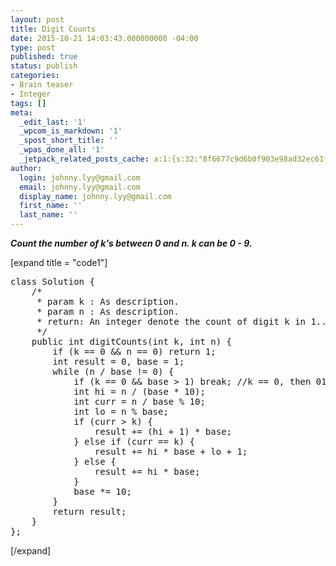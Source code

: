 ```yaml
---
layout: post
title: Digit Counts
date: 2015-10-21 14:03:43.000000000 -04:00
type: post
published: true
status: publish
categories:
- Brain teaser
- Integer
tags: []
meta:
  _edit_last: '1'
  _wpcom_is_markdown: '1'
  _spost_short_title: ''
  _wpas_done_all: '1'
  _jetpack_related_posts_cache: a:1:{s:32:"8f6677c9d6b0f903e98ad32ec61f8deb";a:2:{s:7:"expires";i:1467373045;s:7:"payload";a:3:{i:0;a:1:{s:2:"id";i:200;}i:1;a:1:{s:2:"id";i:499;}i:2;a:1:{s:2:"id";i:991;}}}}
author:
  login: johnny.lyy@gmail.com
  email: johnny.lyy@gmail.com
  display_name: johnny.lyy@gmail.com
  first_name: ''
  last_name: ''
---
```

<p><strong><em>Count the number of k's between 0 and n. k can be 0 - 9.</em></strong></p>
<p>[expand title = "code1"]</p>
<pre>
class Solution {
    /*
     * param k : As description.
     * param n : As description.
     * return: An integer denote the count of digit k in 1..n
     */
    public int digitCounts(int k, int n) {
        if (k == 0 && n == 0) return 1;
        int result = 0, base = 1;
        while (n / base != 0) {
            if (k == 0 && base > 1) break; //k == 0, then 01 or 001 or 0001 are not numbers
            int hi = n / (base * 10);
            int curr = n / base % 10;
            int lo = n % base;
            if (curr > k) {
                result += (hi + 1) * base;
            } else if (curr == k) {
                result += hi * base + lo + 1;
            } else {
                result += hi * base;
            }
            base *= 10;
        }
        return result;
    }
};
</pre>
<p>[/expand]</p>
